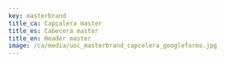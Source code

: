 ```yaml
---
key: masterbrand
title_ca: Capçalera master
title_es: Cabecera master
title_en: Header master
image: /ca/media/uoc_masterbrand_capcelera_googleforms.jpg
---
```


